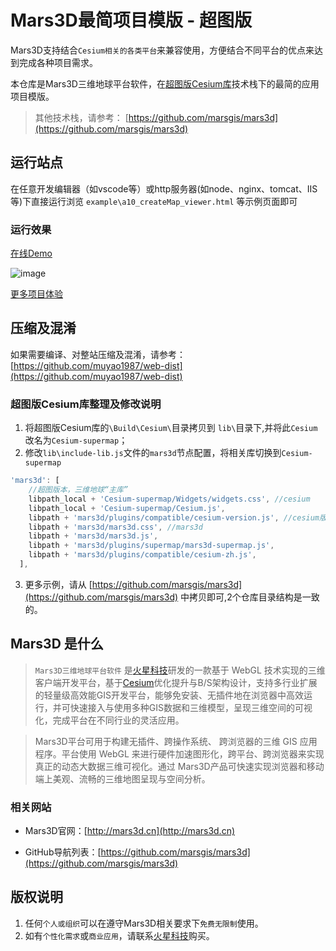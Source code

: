 # Mars3D最简项目模版 - 超图版
  Mars3D支持结合`Cesium相关的各类平台`来兼容使用，方便结合不同平台的优点来达到完成各种项目需求。

  
  本仓库是Mars3D三维地球平台软件，在[超图版Cesium库](http://support.supermap.com.cn:8090/webgl/index.html)技术栈下的最简的应用项目模版。

 > 其他技术栈，请参考： [https://github.com/marsgis/mars3d](https://github.com/marsgis/mars3d)


 
## 运行站点
 在任意开发编辑器（如vscode等）或http服务器(如node、nginx、tomcat、IIS等)下直接运行浏览 `example\a10_createMap_viewer.html` 等示例页面即可

### 运行效果 
 [在线Demo](http://mars3d.cn/project/supermap/index.html)  

 ![image](http://mars3d.cn/project/img/supermap.jpg)
 
 [更多项目体验](http://mars3d.cn/project.html)



## 压缩及混淆
 如果需要编译、对整站压缩及混淆，请参考：[https://github.com/muyao1987/web-dist](https://github.com/muyao1987/web-dist)

 
 
### 超图版Cesium库整理及修改说明
1. 将超图版Cesium库的`\Build\Cesium\`目录拷贝到 `lib\`目录下,并将此`Cesium`改名为`Cesium-supermap`；
2. 修改`lib\include-lib.js`文件的`mars3d`节点配置，将相关库切换到`Cesium-supermap`
```js
'mars3d': [
    //超图版本，三维地球“主库” 
    libpath_local + 'Cesium-supermap/Widgets/widgets.css', //cesium  
    libpath_local + 'Cesium-supermap/Cesium.js',
    libpath + 'mars3d/plugins/compatible/cesium-version.js', //cesium版本兼容处理
    libpath + 'mars3d/mars3d.css', //mars3d
    libpath + 'mars3d/mars3d.js',
    libpath + 'mars3d/plugins/supermap/mars3d-supermap.js', 
    libpath + 'mars3d/plugins/compatible/cesium-zh.js',
  ],
``` 
3. 更多示例，请从 [https://github.com/marsgis/mars3d](https://github.com/marsgis/mars3d) 中拷贝即可,2个仓库目录结构是一致的。
 


## Mars3D 是什么 
>  `Mars3D三维地球平台软件` 是[火星科技](http://marsgis.cn/)研发的一款基于 WebGL 技术实现的三维客户端开发平台，基于[Cesium](https://cesium.com/cesiumjs/)优化提升与B/S架构设计，支持多行业扩展的轻量级高效能GIS开发平台，能够免安装、无插件地在浏览器中高效运行，并可快速接入与使用多种GIS数据和三维模型，呈现三维空间的可视化，完成平台在不同行业的灵活应用。

 > Mars3D平台可用于构建无插件、跨操作系统、 跨浏览器的三维 GIS 应用程序。平台使用 WebGL 来进行硬件加速图形化，跨平台、跨浏览器来实现真正的动态大数据三维可视化。通过 Mars3D产品可快速实现浏览器和移动端上美观、流畅的三维地图呈现与空间分析。

### 相关网站 
- Mars3D官网：[http://mars3d.cn](http://mars3d.cn)  

- GitHub导航列表：[https://github.com/marsgis/mars3d](https://github.com/marsgis/mars3d)


## 版权说明
1. 任何`个人或组织`可以在遵守Mars3D相关要求下`免费无限制`使用。
2. 如有`个性化需求`或`商业应用`，请联系[火星科技](http://mars3d.cn)购买。
